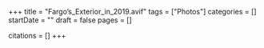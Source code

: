 +++
title = "Fargo’s_Exterior_in_2019.avif"
tags = ["Photos"]
categories = []
startDate = ""
draft = false
pages = []

citations = []
+++
